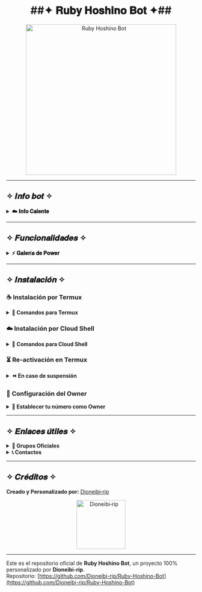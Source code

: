 <h1 align="center">##✦ 𝐑𝐮𝐛𝐲 𝐇𝐨𝐬𝐡𝐢𝐧𝐨 𝐁𝐨𝐭 ✦##</h1>

<div align="center">
  <img src="https://files.catbox.moe/yenx0h.png" alt="Ruby Hoshino Bot" width="400" />
</div>

---

## ✧ 𝑰𝒏𝒇𝒐 𝒃𝒐𝒕 ✧

<details>
  <summary><b>☁️ 𝐈𝐧𝐟𝐨 𝐂𝐚𝐥𝐞𝐧𝐭𝐞</b></summary>

> **¡IMPORTANTE!**  
> Este proyecto **NO** está afiliado con `WhatsApp` ni con `WhatsApp LLC`.  
> *Ruby Hoshino Bot* es un desarrollo **independiente** y personal, creado por **Dioneibi‑rip**.
</details>

---

## ✧ 𝑭𝒖𝒏𝒄𝒊𝒐𝒏𝒂𝒍𝒊𝒅𝒂𝒅𝒆𝒔 ✧

<details>
  <summary><b>⚡ 𝐆𝐚𝐥𝐞𝐫í𝐚 𝐝𝐞 𝐏𝐨𝐰𝐞𝐫</b></summary>
  
- 👥 **Gestión y configuración de grupos**  
- 🛡️ **Antidelete, antilink, antispam, etc.**  
- 🎉 **Bienvenida personalizada**  
- 🎲 **Juegos: tictactoe, mate, etc.**  
- 🤖 **Chatbot (simsimi / autoresponder)**  
- 📸 **Creador de stickers a partir de imagen, video, GIF o URL**  
- 🔍 **Buscador de Google**  
- ⚔️ **Juego RPG**  
- 🎨 **Personalización del menú con imagen**  
- ▶️ **Descarga de música y video de YouTube**  
- ⚙️ **...y mucho más**
</details>

---

## ✧ 𝑰𝒏𝒔𝒕𝒂𝒍𝒂𝒄𝒊𝒐́𝒏 ✧

### ☕ **Instalación por Termux**

<details>
  <summary><b>🔰 Comandos para Termux</b></summary>

> **Nota:** Ejecuta cada comando uno a uno en Termux.

```bash
termux-setup-storage
```

```bash
apt update && apt upgrade && pkg install -y git nodejs ffmpeg imagemagick yarn
```

```bash
git clone https://github.com/Dioneibi-rip/Ruby-Hoshino-Bot && cd Ruby-Hoshino-Bot
```

```bash
yarn install
```

```bash
npm install
```

```bash
npm update
```

```bash
npm start
```

> Si aparece una solicitud (Y/I/N/O/D/Z) [default=N], escribe la letra **"y"** y presiona **ENTER**.
</details>

### ☁️ **Instalación por Cloud Shell**

<details>
  <summary><b>🚀 Comandos para Cloud Shell</b></summary>

> **Pasos a seguir:**  
> 1. Abre tu Cloud Shell (por ejemplo, en Google Cloud o Azure Cloud Shell).  
> 2. Ejecuta los siguientes comandos:

```bash
git clone https://github.com/Dioneibi-rip/Ruby-Hoshino-Bot && cd Ruby-Hoshino-Bot
```
```bash
yarn install
```

```bash
npm install
```

```bash
npm start
```

> **Recomendación:** Asegúrate de tener Node.js instalado en tu entorno.
</details>

### ⏳ **Re-activación en Termux**

<details>
  <summary><b>⏪ En caso de suspensión</b></summary>

Si el bot se detiene (p. ej., por pérdida de conexión o reinicio), ingresa nuevamente a Termux y ejecuta:

```bash
cd Ruby-Hoshino-Bot
npm start
```
</details>

### 🔑 **Configuración del Owner**

<details>
  <summary><b>🔧 Establecer tu número como Owner</b></summary>

Para agregar tu número como owner, edita el archivo de configuración:

```bash
cd Ruby-Hoshino-Bot && nano settings.js
```
</details>

---

## ✧ 𝑬𝒏𝒍𝒂𝒄𝒆𝒔 𝒖́𝒕𝒊𝒍𝒆𝒔 ✧

<details>
  <summary><b>👥 Grupos Oficiales</b></summary>

- 📺 **Canal Oficial:** [¡Haz clic aquí!](https://whatsapp.com/channel/0029VapSIvR5EjxsD1B7hU3T)  
- 💬 **Grupo Oficial:** [¡Haz clic aquí!](https://chat.whatsapp.com/Ecz881bBgqPIWjDOaKkp7E)  
- 🌐 **Comunidad Oficial:** [¡Haz clic aquí!](https://chat.whatsapp.com/EwrwcGvpLf1BnMhP3B4axD)
</details>

<details>
  <summary><b>📞 Contactos</b></summary>

- **WhatsApp:** [¡Contáctame aquí!](https:/Wa.me/584120346669)  
- **Correo:** [¡Escríbeme!](mailto:thekingdestroy507@gmail.com)
</details>

---

## ✧ 𝑪𝒓𝒆́𝒅𝒊𝒕𝒐𝒔 ✧

**Creado y Personalizado por:** [Dioneibi‑rip](https://github.com/Dioneibi-rip)

<div align="center">
  <a href="https://github.com/Dioneibi-rip">
    <img src="https://github.com/Dioneibi-rip.png" width="130" height="130" alt="Dioneibi‑rip"/>
  </a>
</div>

---

Este es el repositorio oficial de **Ruby Hoshino Bot**, un proyecto 100% personalizado por **Dioneibi‑rip**.  
Repositorio: [https://github.com/Dioneibi-rip/Ruby-Hoshino-Bot](https://github.com/Dioneibi-rip/Ruby-Hoshino-Bot)

